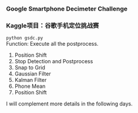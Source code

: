 ### Google Smartphone Decimeter Challenge 
### Kaggle项目：谷歌手机定位挑战赛
``python gsdc.py``<br>
Function: Execute all the postprocess.
1. Position Shift<br>
2. Stop Detection and Postprocess<br>
3. Snap to Grid<br>
4. Gaussian Filter<br>
5. Kalman Filter<br>
6. Phone Mean<br>
7. Position Shift<br>

I will complement more details in the following days.
